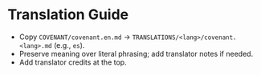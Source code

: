 # Translation Guide
- Copy `COVENANT/covenant.en.md` → `TRANSLATIONS/<lang>/covenant.<lang>.md` (e.g., `es`).
- Preserve meaning over literal phrasing; add translator notes if needed.
- Add translator credits at the top.
